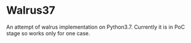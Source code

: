 # Walrus37
An attempt of walrus implementation on Python3.7. Currently it is in PoC stage so works only for one case.
